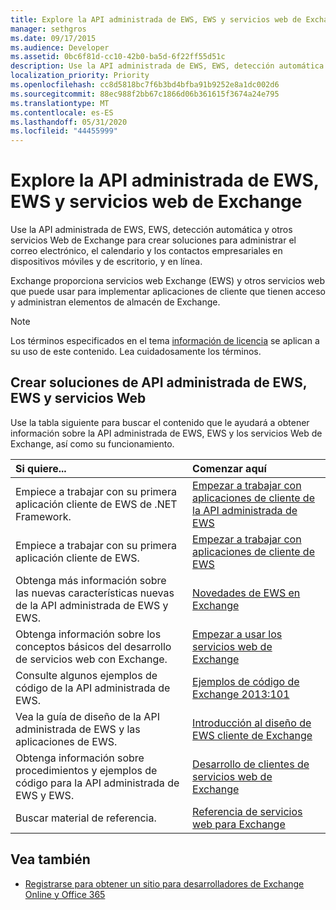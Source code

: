 ```yaml
---
title: Explore la API administrada de EWS, EWS y servicios web de Exchange
manager: sethgros
ms.date: 09/17/2015
ms.audience: Developer
ms.assetid: 0bc6f81d-cc10-42b0-ba5d-6f22ff55d51c
description: Use la API administrada de EWS, EWS, detección automática y otros servicios Web de Exchange para crear soluciones para administrar el correo electrónico, el calendario y los contactos empresariales en dispositivos móviles y de escritorio, y en línea.
localization_priority: Priority
ms.openlocfilehash: cc8d5818bc7f6b3bd4bfba91b9252e8a1dc002d6
ms.sourcegitcommit: 88ec988f2bb67c1866d06b361615f3674a24e795
ms.translationtype: MT
ms.contentlocale: es-ES
ms.lasthandoff: 05/31/2020
ms.locfileid: "44455999"
---
```

# <a name="explore-the-ews-managed-api-ews-and-web-services-in-exchange"></a>Explore la API administrada de EWS, EWS y servicios web de Exchange

Use la API administrada de EWS, EWS, detección automática y otros servicios Web de Exchange para crear soluciones para administrar el correo electrónico, el calendario y los contactos empresariales en dispositivos móviles y de escritorio, y en línea. 
  
Exchange proporciona servicios web Exchange (EWS) y otros servicios web que puede usar para implementar aplicaciones de cliente que tienen acceso y administran elementos de almacén de Exchange.
  
> [!NOTE]
> Los términos especificados en el tema [información de licencia](license-information.md) se aplican a su uso de este contenido. Lea cuidadosamente los términos. 
  
## <a name="create-ews-managed-api-ews-and-web-services-solutions"></a>Crear soluciones de API administrada de EWS, EWS y servicios Web

Use la tabla siguiente para buscar el contenido que le ayudará a obtener información sobre la API administrada de EWS, EWS y los servicios Web de Exchange, así como su funcionamiento.
  
|Si quiere...|Comenzar aquí|
|:-----|:-----|
|Empiece a trabajar con su primera aplicación cliente de EWS de .NET Framework.  <br/> |[Empezar a trabajar con aplicaciones de cliente de la API administrada de EWS](get-started-with-ews-managed-api-client-applications.md) <br/> |
|Empiece a trabajar con su primera aplicación cliente de EWS.  <br/> |[Empezar a trabajar con aplicaciones de cliente de EWS](get-started-with-ews-client-applications.md) <br/> |
|Obtenga más información sobre las nuevas características nuevas de la API administrada de EWS y EWS.  <br/> |[Novedades de EWS en Exchange](whats-new-in-ews-and-other-web-services-in-exchange.md) <br/> |
|Obtenga información sobre los conceptos básicos del desarrollo de servicios web con Exchange.  <br/> |[Empezar a usar los servicios web de Exchange](start-using-web-services-in-exchange.md) <br/> |
|Consulte algunos ejemplos de código de la API administrada de EWS.  <br/> |[Ejemplos de código de Exchange 2013:101](https://code.msdn.microsoft.com/exchange/Exchange-2013-101-Code-3c38582c) <br/> |
|Vea la guía de diseño de la API administrada de EWS y las aplicaciones de EWS.  <br/> |[Introducción al diseño de EWS cliente de Exchange](ews-client-design-overview-for-exchange.md) <br/> |
|Obtenga información sobre procedimientos y ejemplos de código para la API administrada de EWS y EWS.  <br/> |[Desarrollo de clientes de servicios web de Exchange](develop-web-service-clients-for-exchange.md) <br/> |
|Buscar material de referencia.  <br/> |[Referencia de servicios web para Exchange](../web-service-reference/web-services-reference-for-exchange.md) <br/> |
   
## <a name="see-also"></a>Vea también
    
- [Registrarse para obtener un sitio para desarrolladores de Exchange Online y Office 365](https://docs.microsoft.com/sharepoint/dev/sp-add-ins/set-up-a-development-environment-for-sharepoint-add-ins-on-office-365)
    

